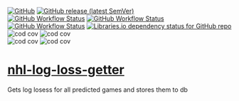 [![GitHub](https://img.shields.io/github/license/cole-titze/nhl-log-loss-getter?color=bright%20green&label=License)](https://github.com/cole-titze/nhl-log-loss-getter/blob/main/LICENSE.md)
[![GitHub release (latest SemVer)](https://img.shields.io/github/v/release/cole-titze/nhl-log-loss-getter?label=Release)](https://github.com/cole-titze/nhl-log-loss-getter/releases)
\
[![GitHub Workflow Status](https://img.shields.io/github/actions/workflow/status/cole-titze/nhl-log-loss-getter/build.yml?label=Build)](https://github.com/cole-titze/nhl-log-loss-getter/actions/workflows/build.yml)
[![GitHub Workflow Status](https://img.shields.io/github/actions/workflow/status/cole-titze/nhl-log-loss-getter/test.yml?label=Tests)](https://github.com/cole-titze/nhl-log-loss-getter/actions/workflows/test.yml)
[![GitHub Workflow Status](https://img.shields.io/github/actions/workflow/status/cole-titze/nhl-log-loss-getter/docker-publish.yml?label=Docker%20Publish)](https://github.com/cole-titze/nhl-log-loss-getter/actions/workflows/docker-publish.yml)
[![Libraries.io dependency status for GitHub repo](https://img.shields.io/librariesio/github/cole-titze/nhl-log-loss-getter?label=Dependencies)](https://libraries.io/github/cole-titze/nhl-log-loss-getter)
\
![cod cov](https://nhlblobstorage.blob.core.windows.net/repobadges/nhlLogLossBusinessLogicBadge.svg)
![cod cov](https://nhlblobstorage.blob.core.windows.net/repobadges/nhlLogLossEntitiesBadge.svg)
\
![cod cov](https://nhlblobstorage.blob.core.windows.net/repobadges/nhlLogLossEntryBadge.svg)
![cod cov](https://nhlblobstorage.blob.core.windows.net/repobadges/nhlLogLossDataAccessBadge.svg)

# [nhl-log-loss-getter](https://github.com/cole-titze/nhl-log-loss-getter/wiki)
Gets log losess for all predicted games and stores them to db
